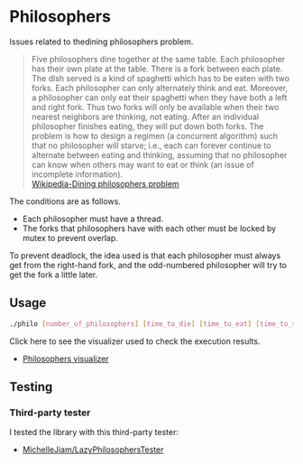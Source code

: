 # Philosophers
Issues related to thedining philosophers problem.
> Five philosophers dine together at the same table. Each philosopher has their own plate at the table. There is a fork between each plate. The dish served is a kind of spaghetti which has to be eaten with two forks. Each philosopher can only alternately think and eat. Moreover, a philosopher can only eat their spaghetti when they have both a left and right fork. Thus two forks will only be available when their two nearest neighbors are thinking, not eating. After an individual philosopher finishes eating, they will put down both forks. The problem is how to design a regimen (a concurrent algorithm) such that no philosopher will starve; i.e., each can forever continue to alternate between eating and thinking, assuming that no philosopher can know when others may want to eat or think (an issue of incomplete information).  
> [Wikipedia-Dining philosophers problem](https://en.wikipedia.org/wiki/Dining_philosophers_problem)

The conditions are as follows.
- Each philosopher must have a thread.
- The forks that philosophers have with each other must be locked by mutex to prevent overlap.

To prevent deadlock, the idea used is that each philosopher must always get from the right-hand fork, and the odd-numbered philosopher will try to get the fork a little later.

## Usage

```bash
./philo [number_of_philosophers] [time_to_die] [time_to_eat] [time_to_sleep] [number_of_time_each_philosophers_must_eat(option)]
```


Click here to see the visualizer used to check the execution results.
- [Philosophers visualizer](https://nafuka11.github.io/philosophers-visualizer/)
  

## Testing
### Third-party tester
I tested the library with this third-party tester:

- [MichelleJiam/LazyPhilosophersTester](https://github.com/MichelleJiam/LazyPhilosophersTester)

